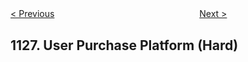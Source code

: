 <!--|This file generated by command(leetcode description); DO NOT EDIT.    |-->
<!--+----------------------------------------------------------------------+-->
<!--|@author    openset <openset.wang@gmail.com>                           |-->
<!--|@link      https://github.com/openset                                 |-->
<!--|@home      https://github.com/openset/leetcode                        |-->
<!--+----------------------------------------------------------------------+-->

[< Previous](https://github.com/openset/leetcode/tree/master/problems/active-businesses "Active Businesses")
　　　　　　　　　　　　　　　　
[Next >](https://github.com/openset/leetcode/tree/master/problems/number-of-equivalent-domino-pairs "Number of Equivalent Domino Pairs")

## 1127. User Purchase Platform (Hard)


